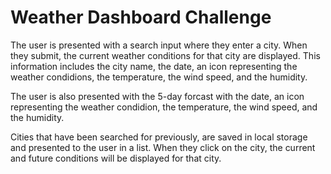 # Weather Dashboard Challenge

The user is presented with a search input where they enter a city. When they submit, the current weather conditions for that city are displayed. This information includes the city name, the date, an icon representing the weather condidions, the temperature, the wind speed, and the humidity. 

The user is also presented with the 5-day forcast with the date, an icon representing the weather condidion, the temperature, the wind speed, and the humidity. 

Cities that have been searched for previously, are saved in local storage and presented to the user in a list. When they click on the city, the current and future conditions will be displayed for that city.
